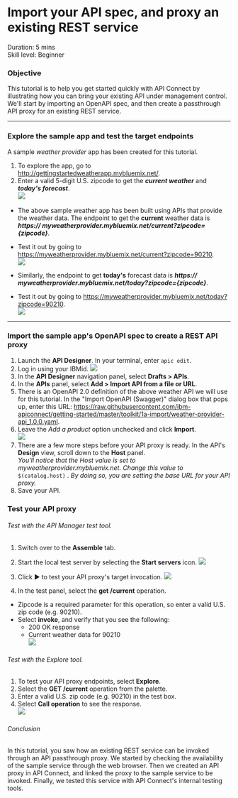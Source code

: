 # Import your API spec, and proxy an existing REST service
Duration: 5 mins  
Skill level: Beginner  


### Objective
This tutorial is to help you get started quickly with API Connect by illustrating how you can bring your existing API under management control. We'll start by importing an OpenAPI spec, and then create a passthrough API proxy for an existing REST service.

---

### Explore the sample app and test the target endpoints
A sample _weather provider_ app has been created for this tutorial.

1. To explore the app, go to http://gettingstartedweatherapp.mybluemix.net/.  
2. Enter a valid 5-digit U.S. zipcode to get the _**current weather**_ and _**today's forecast**_.  
![](/bluemix/1a/images/explore-weatherapp-1.png)

  - The above sample weather app has been built using APIs that provide the weather data. The endpoint to get the **current** weather data is _**https:// myweatherprovider<span></span>.mybluemix.net/current?zipcode={zipcode}**_.
  - Test it out by going to https://myweatherprovider.mybluemix.net/current?zipcode=90210.  
  ![](/bluemix/1a/images/explore-weatherapp-2.png)

  - Similarly, the endpoint to get **today's** forecast data is _**https:// myweatherprovider<span></span>.mybluemix.net/today?zipcode={zipcode}**_.
  - Test it out by going to https://myweatherprovider.mybluemix.net/today?zipcode=90210.  
  ![](/bluemix/1a/images/explore-weatherapp-3.png)


---

### Import the sample app's OpenAPI spec to create a REST API proxy
1. Launch the **API Designer**. In your terminal, enter `apic edit`.
2. Log in using your IBMid.
    ![](images/screenshot_apic-edit_login.png)
3. In the **API Designer** navigation panel, select **Drafts > APIs**.
4. In the **APIs** panel, select **Add > Import API from a file or URL**.
5. There is an OpenAPI 2.0 definition of the above weather API we will use for this tutorial. In the "Import OpenAPI (Swagger)" dialog box that pops up, enter this URL:
https://raw.githubusercontent.com/ibm-apiconnect/getting-started/master/toolkit/1a-import/weather-provider-api_1.0.0.yaml.
6. Leave the _Add a product_ option unchecked and click **Import**.  
    ![](images/screenshot_import-url.png)  
7. There are a few more steps before your API proxy is ready. In the API's **Design** view, scroll down to the **Host** panel.   
_You'll notice that the Host value is set to myweatherprovider.mybluemix.net. Change this value to_ ```$(catalog.host)``` _. By doing so, you are setting the base URL for your API proxy._
8. Save your API.  


### Test your API proxy
###### Test with the _API Manager test tool_.
1. Switch over to the **Assemble** tab.
2. Start the local test server by selecting the **Start servers** icon.
    ![](images/screenshot_start-server-1.png)

3. Click ► to test your API proxy's target invocation.
    ![](images/screenshot_test-0.png)

4. In the test panel, select the **get /current** operation.  
  - Zipcode is a required parameter for this operation, so enter a valid U.S. zip code (e.g. 90210).  
  - Select **invoke**, and verify that you see the following: 
    - 200 OK response
    - Current weather data for 90210  
    ![](images/screenshot_test-1.png)    


###### Test with the _Explore tool_.  
1. To test your API proxy endpoints, select **Explore**.
2. Select the **GET /current** operation from the palette.
3. Enter a valid U.S. zip code (e.g. 90210) in the test box.
4. Select **Call operation** to see the response.  
  ![](images/screenshot_explore.png)

###### Conclusion

In this tutorial, you saw how an existing REST service can be invoked through an API passthrough proxy. We started by checking the availability of the sample service through the web browser. Then we created an API proxy in API Connect, and linked the proxy to the sample service to be invoked. Finally, we tested this service with API Connect's internal testing tools.
